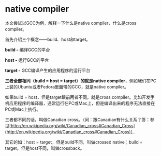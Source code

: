 # native compiler

本文尝试以GCC为例，解释一下什么是native compiler，什么是cross compiler。

首先介绍三个概念——build、host和target。

**build -** 编译GCC的平台

**host -** 运行GCC的平台

**target -** GCC编译产生的应用程序的运行平台

**三者全部相同（build = host = target）的就是native compiler**，例如我们在PC上装的Ubuntu或者Fedora里面带的GCC，就是native compiler。

如果build = host，但是target跟前两者不同，就是cross compiler。比如开发手机应用程序的编译器，通常运行在PC或Mac上，但是编译出来的程序无法直接在PC或Mac上执行。

三者都不同的话，叫做Canadian cross。（问：跟Canadian有什么关系？答：参见[http://en.wikipedia.org/wiki/Canadian_cross#Canadian_Cross](http://en.wikipedia.org/wiki/Canadian_cross#Canadian_Cross)）

其它的如：host = target，但是build不同，叫做crossed native；build = target，但是host不同，叫做crossback。